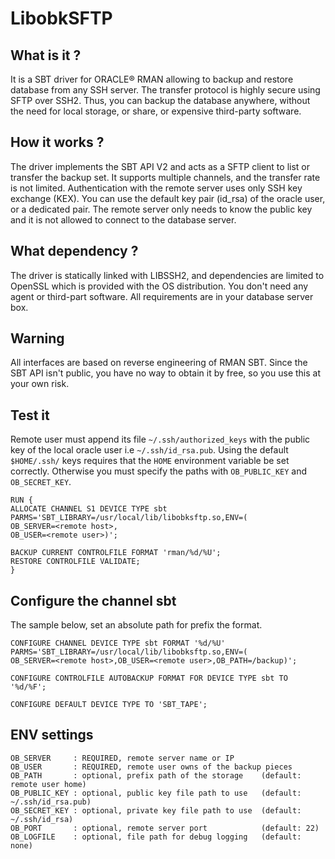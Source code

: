 # LibobkSFTP

## What is it ?

It is a SBT driver for ORACLE® RMAN allowing to backup and restore database
from any SSH server. The transfer protocol is highly secure using SFTP over
SSH2. Thus, you can backup the database anywhere, without the need for local
storage, or share, or expensive third-party software.

## How it works ?

The driver implements the SBT API V2 and acts as a SFTP client to list or
transfer the backup set. It supports multiple channels, and the transfer rate
is not limited.
Authentication with the remote server uses only SSH key exchange (KEX). You can
use the default key pair (id_rsa) of the oracle user, or a dedicated pair. The
remote server only needs to know the public key and it is not allowed to
connect to the database server.

## What dependency ?

The driver is statically linked with LIBSSH2, and dependencies are limited to
OpenSSL which is provided with the OS distribution. You don't need any agent or
third-part software. All requirements are in your database server box.

## Warning

All interfaces are based on reverse engineering of RMAN SBT. Since the SBT API
isn't public, you have no way to obtain it by free, so you use this at your own
risk.

## Test it

Remote user must append its file `~/.ssh/authorized_keys` with the public key
of the local oracle user i.e `~/.ssh/id_rsa.pub`.
Using the default `$HOME/.ssh/` keys requires that the `HOME` environment variable be set correctly. Otherwise you must specify the paths with `OB_PUBLIC_KEY` and `OB_SECRET_KEY`.

```
RUN {
ALLOCATE CHANNEL S1 DEVICE TYPE sbt
PARMS='SBT_LIBRARY=/usr/local/lib/libobksftp.so,ENV=(
OB_SERVER=<remote host>,
OB_USER=<remote user>)';

BACKUP CURRENT CONTROLFILE FORMAT 'rman/%d/%U';
RESTORE CONTROLFILE VALIDATE;
}
```

## Configure the channel sbt

The sample below, set an absolute path for prefix the format.

```
CONFIGURE CHANNEL DEVICE TYPE sbt FORMAT '%d/%U'
PARMS='SBT_LIBRARY=/usr/local/lib/libobksftp.so,ENV=(
OB_SERVER=<remote host>,OB_USER=<remote user>,OB_PATH=/backup)';

CONFIGURE CONTROLFILE AUTOBACKUP FORMAT FOR DEVICE TYPE sbt TO '%d/%F';

CONFIGURE DEFAULT DEVICE TYPE TO 'SBT_TAPE';
```

## ENV settings

```
OB_SERVER     : REQUIRED, remote server name or IP
OB_USER       : REQUIRED, remote user owns of the backup pieces
OB_PATH       : optional, prefix path of the storage    (default: remote user home)
OB_PUBLIC_KEY : optional, public key file path to use   (default: ~/.ssh/id_rsa.pub)
OB_SECRET_KEY : optional, private key file path to use  (default: ~/.ssh/id_rsa)
OB_PORT       : optional, remote server port            (default: 22)
OB_LOGFILE    : optional, file path for debug logging   (default: none)
```

